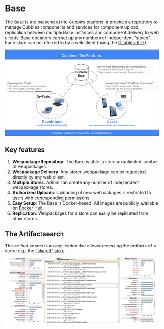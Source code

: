 # Base

The Base is the backend of the Cubbles platform. It provides a repository to manage Cubbles components and services for component upload, replication between multiple Base instances and component delivery to web clients. Base operators can set up any numbers of independent “stores”. Each store can be referred to by a web client \(using the [Cubbles-RTE](../rte/)\).

![The Cubbles Platform](../../assets/images/cubbles_platform.png)

## Key features

1. **Webpackage Repository**: The Base is able to store an unlimited number of webpackages.
2. **Webpackage Delivery**: Any stored webpackage can be requested directly by any web client.
3. **Multiple Stores**: Admin can create any number of independent webpackage stores.
4. **Authorized Uploads**: Uploading of new webpackages is restricted to users with corresponding permissions.
5. **Easy Setup**: The Base is Docker-based. All images are publicly available on [Docker Hub](https://hub.docker.com/u/cubbles/).
6. **Replication**: Webpackages for a store can easily be replicated from other stores.

## The Artifactsearch

The artifact search is an application that allows accessing the artifacts of a store; e.g., the ["shared" store](https://cubbles.world/shared/cubx.core.artifactsearch@1.6.1/artifactsearch/index.html).

![Artifactsearch](../../assets/images/cubbles_base.png)

